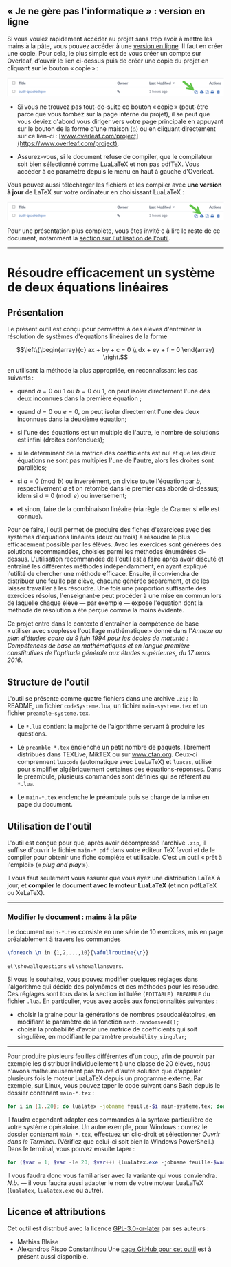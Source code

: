 ##  « Je ne gère pas l'informatique » : version en ligne

Si vous voulez rapidement accéder au projet sans trop avoir à mettre les mains à la pâte, vous pouvez accéder à une [version en ligne](https://www.overleaf.com/read/dvscttnjwmfm#f98bc7). Il faut en créer une copie. Pour cela, le plus simple est de vous créer un compte sur Overleaf, d’ouvrir le lien ci-dessus puis de créer une copie du projet en cliquant sur le bouton « copie » :

![Bouton « copie » dans Overleaf, mis en évidence avec une grande flèche verte.](../images/copier-d-overleaf-oq.png)

- Si vous ne trouvez pas tout-de-suite ce bouton « copie » (peut-être parce que vous tombez sur la page interne du projet), il se peut que vous deviez d'abord vous diriger vers votre page principale en appuyant sur le bouton de la forme d'une maison (⌂) ou en cliquant directement sur ce lien-ci : [www.overleaf.com/project](https://www.overleaf.com/project).

- Assurez-vous, si le document refuse de compiler, que le compilateur soit bien sélectionné comme LuaLaTeX et non pas pdfTeX. Vous accéder à ce paramètre depuis le menu en haut à gauche d'Overleaf.

Vous pouvez aussi télécharger les fichiers et les compiler avec **une version à jour** de LaTeX sur votre ordinateur en choisissant LuaLaTeX :

![Bouton « téléchargement » dans Overleaf, mis en évidence avec une grande flèche verte.](../images/telecharger-d-overleaf-oq.png)

Pour une présentation plus complète, vous êtes invité·e à lire le reste de ce document, notamment la [section sur l'utilisation de l'outil](#utilisation-de-loutil).

***

# Résoudre efficacement un système de deux équations linéaires

## Présentation 

Le présent outil est conçu pour permettre à des élèves d'entraîner la résolution de systèmes d'équations linéaires de la forme 
```math
\left\{\begin{array}{c} ax + by + c = 0 \\ dx + ey + f = 0 \end{array} \right.
```
en utilisant la méthode la plus appropriée, en reconnaîssant les cas suivants :

- quand $a = 0 \text{ ou 1}$ ou $b = 0 \text{ ou 1}$, on peut isoler directement l'une des deux inconnues dans la première équation ;

- quand $d = 0$ ou $e=0$, on peut isoler directement l'une des deux inconnues dans la deuxième équation;

- si l'une des équations est un multiple de l'autre, le nombre de solutions est infini (droites confondues);

- si le déterminant de la matrice des coefficients est nul et que les deux équations ne sont pas multiples l'une de l'autre, alors les droites sont parallèles;

- si $a \equiv 0 \pmod b$ ou inversément, on divise toute l'équation par $b$, respectivement $a$ et on retombe dans le premier cas abordé ci-dessus; idem si $d \equiv 0 \pmod e$ ou inversément;

- et sinon, faire de la combinaison linéaire (via règle de Cramer si elle est connue).


Pour ce faire, l'outil permet de produire des fiches d'exercices avec des systèmes d'équations linéaires (deux ou trois) à résoudre le plus efficacement possible par les élèves.  Avec les exercices sont générées des solutions recommandées, choisies parmi les méthodes énumérées ci-dessus.  L'utilisation recommandée de l'outil est à faire après avoir discuté et entraîné les différentes méthodes indépendamment, en ayant expliqué l'utilité de chercher une méthode efficace. Ensuite, il conviendra de distribuer une feuille par élève, chacune générée séparément, et de les laisser travailler à les résoudre.  Une fois une proportion suffisante des exercices résolus, l'enseignant·e peut procéder à une mise en commun lors de laquelle chaque élève — par exemple — expose l'équation dont la méthode de résolution a été perçue comme la moins évidente.

Ce projet entre dans le contexte d'entraîner la compétence de base « utiliser avec souplesse l'outillage mathématique » donné dans l'*Annexe au plan d'études cadre du 9 juin 1994 pour les écoles de maturité : Compétences de base en mathématiques et en langue première constitutives de l'aptitude générale aux études supérieures, du 17 mars 2016*. 


## Structure de l'outil

L'outil se présente comme quatre fichiers dans une archive `.zip` : la README, un fichier `codeSysteme.lua`, un fichier `main-systeme.tex` et un fichier `preamble-systeme.tex`.  

- Le `*.lua` contient la majorité de l'algorithme servant à produire les questions.

- Le `preamble-*.tex` enclenche un petit nombre de paquets, librement distribués dans TEXLive, MikTEX ou sur www.ctan.org.  Ceux-ci comprennent `luacode` (automatique avec LuaLaTeX) et `luacas`, utilisé pour simplifier algébriquement certaines des équations-réponses. Dans le préambule, plusieurs commandes sont définies qui se réfèrent au `*.lua`.

- Le `main-*.tex` enclenche le préambule puis se charge de la mise en page du document.


## Utilisation de l'outil

L'outil est conçue pour que, après avoir décompressé l'archive `.zip`, il suffise d'ouvrir le fichier `main-*.pdf` dans votre éditeur TeX favori et de le compiler pour obtenir une fiche complète et utilisable.  C'est un outil « prêt à l'emploi » (« *plug and play* »). 

Il vous faut seulement vous assurer que vous ayez une distribution LaTeX à jour, et **compiler le document avec le moteur LuaLaTeX** (et non pdfLaTeX ou XeLaTeX).
***

### Modifier le document : mains à la pâte

Le document `main-*.tex` consiste en une série de 10 exercices, mis en page préalablement à travers les commandes
```tex
\foreach \n in {1,2,...,10}{\afullroutine{\n}}
```
et `\showallquestions` et `\showallanswers`.


Si vous le souhaitez, vous pouvez modifier quelques réglages dans l'algorithme qui décide des polynômes et des méthodes pour les résoudre.  Ces réglages sont tous dans la section intitulée `(EDITABLE) PREAMBLE` du fichier `.lua`. En particulier, vous avez accès aux fonctionnalités suivantes :

- choisir la graine pour la générations de nombres pseudoaléatoires, en modifiant le paramètre de la fonction `math.randomseed()` ;
- choisir la probabilité d'avoir une matrice de coefficients qui soit singulière, en modifiant le paramètre `probability_singular`;

***

Pour produire plusieurs feuilles différentes d'un coup, afin de pouvoir par exemple les distribuer individuellement à une classe de 20 élèves, nous n'avons malheureusement pas trouvé d'autre solution que d'appeler plusieurs fois le moteur LuaLaTeX depuis un programme externe. Par exemple, sur Linux, vous pouvez taper le code suivant dans Bash depuis le dossier contenant `main-*.tex` :

```bash
for i in {1..20}; do lualatex -jobname feuille-$i main-systeme.tex; done
```

Il faudra cependant adapter ces commandes à la syntaxe particulière de votre système opératoire. Un autre exemple, pour Windows : ouvrez le dossier contenant `main-*.tex`, effectuez un clic-droit et sélectionner *Ouvrir dans le Terminal*. (Vérifiez que celui-ci soit bien la Windows PowerShell.) Dans le terminal, vous pouvez ensuite taper :

```powershell
for ($var = 1; $var -le 20; $var++) {lualatex.exe -jobname feuille-$var main-systeme.tex}
```

Il vous faudra donc vous familiariser avec la variante qui vous conviendra. *N.b.* — il vous faudra aussi adapter le nom de votre moteur LuaLaTeX (`lualatex`, `lualatex.exe` ou autre).

## Licence et attributions 

Cet outil est distribué avec la licence [GPL-3.0-or-later](https://www.gnu.org/licenses/gpl-3.0.html) par ses auteurs :

- Mathias Blaise
- Alexandros Rispo Constantinou
Une [page GitHub pour cet outil](https://github.com/tytyvillus/laboratoire-didactique) est à présent aussi disponible.

